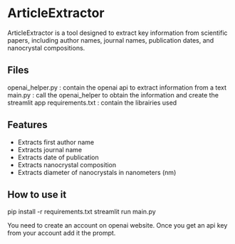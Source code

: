 # ArticleExtractor

ArticleExtractor is a tool designed to extract key information from scientific papers, including author names, journal names, publication dates, and nanocrystal compositions.

## Files

openai_helper.py : contain the openai api to extract information from a text
main.py : call the openai_helper to obtain the information and create the streamlit app
requirements.txt : contain the librairies used

## Features

- Extracts first author name
- Extracts journal name
- Extracts date of publication
- Extracts nanocrystal composition
- Extracts diameter of nanocrystals in nanometers (nm)

## How to use it

pip install -r requirements.txt
streamlit run main.py

You need to create an account on openai website.
Once you get an api key from your account add it the prompt.

